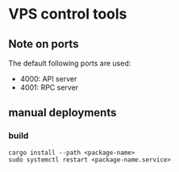 # VPS control tools

## Note on ports

The default following ports are used:

- 4000: API server
- 4001: RPC server

## manual deployments

### build

```
cargo install --path <package-name>
sudo systemctl restart <package-name.service>
```
